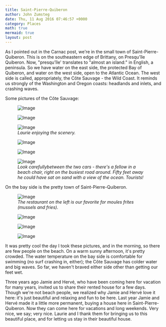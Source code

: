 ```yaml
---
title: Saint-Pierre-Quiberon
author: John Zumsteg
date: Thu, 11 Aug 2016 07:46:57 +0000
category: Places
math: true
mermaid: true
layout: post
---
```

As I pointed out in the Carnac post, we're in the small town of Saint-Pierre-Quiberon. This is on the southeastern edge of Brittany, on Presqu'île Quiberon. Now, "presqu'île' translates to "almost an island:" in English, a peninsula. So we have water on the east side, the protected Bay of Quiberon, and water on the west side, open to the Atlantic Ocean. The west side is called, appropriately, the Côte Sauvage - the Wild Coast. It reminds us strongly of the Washington and Oregon coasts: headlands and inlets, and crashing waves.

Some pictures of the Côte Sauvage:

<figure class = "landscape">
	<img src="{{"/assets/images/2016/08/DSC07958.jpg" | prepend: site.baseurl | prepend: site.url }}" alt="Image" />
	<figcaption></figcaption>
</figure>

 <figure class = "landscape">
	<img src="{{"/assets/images/2016/08/DSC07953.jpg" | prepend: site.baseurl | prepend: site.url }}" alt="Image" />
	<figcaption></figcaption>
</figure>



<figure class = "landscape">
	<img src="{{"/assets/images/2016/08/DSC07962.jpg" | prepend: site.baseurl | prepend: site.url }}" alt="Image" />
	<figcaption><em>Laurie enjoying the scenery.</em></figcaption>
</figure>



<figure class = "portrait">
	<img src="{{"/assets/images/2016/08/DSC07954.jpg" | prepend: site.baseurl | prepend: site.url }}" alt="Image" />
	<figcaption></figcaption>
</figure>

 <figure class = "landscape">
	<img src="{{"/assets/images/2016/08/DSC07966.jpg" | prepend: site.baseurl | prepend: site.url }}" alt="Image" />
	<figcaption></figcaption>
</figure>



<figure class = "landscape">
	<img src="{{"/assets/images/2016/08/DSC07950.jpg" | prepend: site.baseurl | prepend: site.url }}" alt="Image" />
	<figcaption><em>Look carefullybetween the two cars - there's a fellow in a beach chair, right on the busiest road around. Fifty feet away he could have sat on sand with a view of the ocean. Tourists!</em></figcaption>
</figure>



On the bay side is the pretty town of Saint-Pierre-Quiberon.

<figure class = "landscape">
	<img src="{{"/assets/images/2016/08/DSC07944.jpg" | prepend: site.baseurl | prepend: site.url }}" alt="Image" />
	<figcaption><em>The restaurant on the left is our favorite for moules frites (mussels and fries).</em></figcaption>
</figure>



<figure class = "landscape">
	<img src="{{"/assets/images/2016/08/DSC07931.jpg" | prepend: site.baseurl | prepend: site.url }}" alt="Image" />
	<figcaption></figcaption>
</figure>

<figure class = "landscape">
	<img src="{{"/assets/images/2016/08/DSC07942.jpg" | prepend: site.baseurl | prepend: site.url }}" alt="Image" />
	<figcaption></figcaption>
</figure>

<figure class = "landscape">
	<img src="{{"/assets/images/2016/08/DSC07933.jpg" | prepend: site.baseurl | prepend: site.url }}" alt="Image" />
	<figcaption></figcaption>
</figure>



It was pretty cool the day I took these pictures, and in the morning, so there are few people on the beach. On a warm sunny afternoon, it's pretty crowded. The water temperature on the bay side is comfortable for swimming (no surf crashing in, either); the Côte Sauvage has colder water and big waves. So far, we haven't braved either side other than getting our feet wet.

Three years ago Jamie and Hervé, who have been coming here for vacation for many years, invited us to share their rented house for a few days. Though we're not beach people, we realized why Jamie and Hervé love it here: it's just beautiful and relaxing and fun to be here. Last year Jamie and Hervé made it a little more permanent, buying a house here in Saint-Pierre-Quiberon. Now they can come here for vacations and long weekends. Very nice, we say; very nice. Laurie and I thank them for bringing us to this beautiful place, and for letting us stay in their beautiful house.<a href="http://zumsteg.us/?attachment_id=3830" rel="attachment wp-att-3830">
</a>
